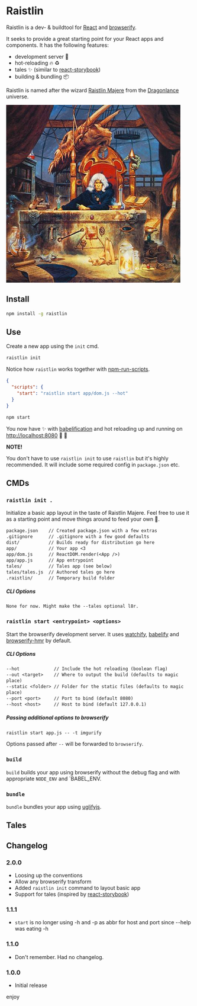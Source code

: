 # Raistlin

Raistlin is a dev- & buildtool for [React](https://facebook.github.io/react/) and [browserify](http://browserify.org/).

It seeks to provide a great starting point for your React apps and components. It has the following features:

* development server :rocket:
* hot-reloading :fire: :recycle:
* tales :sparkles: (similar to [react-storybook](https://github.com/kadirahq/react-storybook))
* building & bundling :package:

Raistlin is named after the wizard [Raistlin Majere](https://en.wikipedia.org/wiki/Raistlin_Majere) from the [Dragonlance](https://en.wikipedia.org/wiki/Dragonlance) universe.

![raistlin-image](https://raw.githubusercontent.com/asbjornenge/raistlin/master/raistlin.jpg)

## Install

```sh
npm install -g raistlin
```

## Use

Create a new app using the `init` cmd.

```sh
raistlin init 
```

Notice how `raistlin` works together with [npm-run-scripts](https://docs.npmjs.com/cli/run-script).


```json
{
  "scripts": {
    "start": "raistlin start app/dom.js --hot"
  }
}
```

```sh
npm start
```

You now have :sparkles: with [babelification](https://babeljs.io/) and hot reloading up and running on [http://localhost:8080](http://localhost:8080) :rocket: :horse:

**NOTE!** 

You don't have to use `raistlin init` to use `raistlin` but it's highly recommended. It will include some required config in `package.json` etc.

## CMDs

### `raistlin init .`

Initialize a basic app layout in the taste of Raistlin Majere. Feel free to use it as a starting point and move things around to feed your own :monkey:.

```
package.json    // Created package.json with a few extras
.gitignore      // .gitignore with a few good defaults
dist/           // Builds ready for distribution go here 
app/            // Your app <3
app/dom.js      // ReactDOM.render(<App />)
app/app.js      // App entrypoint
tales/          // Tales app (see below)
tales/tales.js  // Authored tales go here
.raistlin/      // Temporary build folder
```

##### CLI Options

```
None for now. Might make the --tales optional l8r.
```

### `raistlin start <entrypoint> <options>`

Start the browserify development server. It uses [watchify](), [babelify]() and [browserify-hmr]() by default. 

##### CLI Options

```
--hot             // Include the hot reloading (boolean flag)
--out <target>    // Where to output the build (defaults to magic place)
--static <folder> // Folder for the static files (defaults to magic place)
--port <port>     // Port to bind (default 8080)
--host <host>     // Host to bind (default 127.0.0.1)
```

##### Passing additional options to browserify

`raistlin start app.js -- -t imgurify` 

Options passed after `--` will be forwarded to `browserify`.

### `build`

`build` builds your app using browserify without the debug flag and with appropriate `NODE_ENV` and `BABEL_ENV.

### `bundle`

`bundle` bundles your app using [uglifyjs]().

## Tales



## Changelog

### 2.0.0

* Loosing up the conventions
* Allow any browserify transform
* Added `raistlin init` command to layout basic app
* Support for tales (inspired by [react-storybook](https://github.com/kadirahq/react-storybook))

### 1.1.1

* `start` is no longer using -h and -p as abbr for host and port since --help was eating -h

### 1.1.0

* Don't remember. Had no changelog.

### 1.0.0

* Initial release

enjoy
